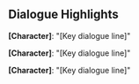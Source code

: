 ## Dialogue Highlights
**[Character]**: "[Key dialogue line]"

**[Character]**: "[Key dialogue line]"

**[Character]**: "[Key dialogue line]"

